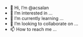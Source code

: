 - 👋 Hi, I’m @acsalan
- 👀 I’m interested in ...
- 🌱 I’m currently learning ...
- 💞️ I’m looking to collaborate on ...
- 📫 How to reach me ...

<!---
acsalan/acsalan is a ✨ special ✨ repository because its `README.md` (this file) appears on your GitHub profile.
You can click the Preview link to take a look at your changes.
--->
